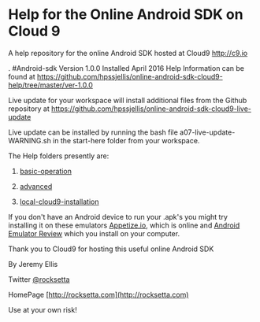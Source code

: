 # Help for the Online Android SDK on Cloud 9
A help repository for the online Android SDK hosted at Cloud9 http://c9.io

.
#Android-sdk Version 1.0.0
Installed April 2016 Help Information can be found at https://github.com/hpssjellis/online-android-sdk-cloud9-help/tree/master/ver-1.0.0


Live update for your workspace will install additional files from the Github repository at  https://github.com/hpssjellis/online-android-sdk-cloud9-live-update 

Live update can be installed by running the bash file a07-live-update-WARNING.sh in the start-here folder from your workspace.


The Help folders presently are:

1. [basic-operation](https://github.com/hpssjellis/online-android-sdk-cloud9-help/tree/master/ver-1.0.0)





1. [advanced](https://github.com/hpssjellis/online-android-sdk-cloud9-help/tree/master/ver-1.0.0/advanced)



1. [local-cloud9-installation](https://github.com/hpssjellis/online-android-sdk-cloud9-help/tree/master/ver-1.0.0/advanced/local-cloud9-install)


If you don't have an Android device to run your .apk's you might try installing it on these emulators [Appetize.io](https://appetize.io/), which is online and [Android Emulator Review](https://www.wondershare.com/mirror-emulator/free-and-online-android-emulators.html) which you install on your computer.

Thank you to Cloud9 for hosting this useful online Android SDK

By Jeremy Ellis

Twitter [@rocksetta](https://twitter.com/rocksetta)

HomePage [http://rocksetta.com](http://rocksetta.com)

Use at your own risk!

